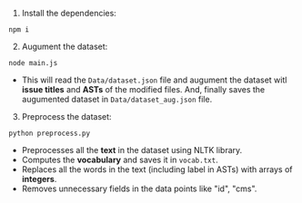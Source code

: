 

1. Install the dependencies:
```
npm i
```

2. Augument the dataset:
```
node main.js
```

* This will read the ```Data/dataset.json``` file and augument the dataset witl **issue titles** and **ASTs** of the modified files. And, finally saves the augumented dataset in ```Data/dataset_aug.json``` file.


3. Preprocess the dataset:
```
python preprocess.py
```
* Preprocesses all the **text** in the dataset using NLTK library.
* Computes the **vocabulary** and saves it in ```vocab.txt```.
* Replaces all the words in the text (including label in ASTs) with arrays of **integers**.
* Removes unnecessary fields in the data points like "id", "cms".

